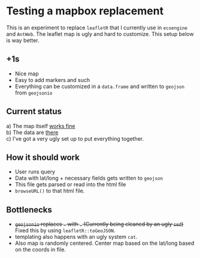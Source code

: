 
# Testing a mapbox replacement

This is an experiment to replace `leafletR` that I currently use in `ecoengine` and `AntWeb`. The leaflet map is ugly and hard to customize. This setup below is way better.

## +1s
* Nice map
* Easy to add markers and such
* Everything can be customized in a `data.frame` and written to `geojson` from `geojsonio`



## Current status

a) The map itself [works fine](http://karthik.github.io/mapbox-test/)  
b) The data are [there](https://github.com/karthik/mapbox-test/blob/master/notes.md#example-data)  
c) I've got a very ugly set up to put everything together.

## How it should work

* User runs query
* Data with lat/long + necessary fields gets written to `geojson`
* This file gets parsed or read into the html file
* `browseURL()` to that html file.

## Bottlenecks

* ~~`geojsonio` replaces `-` with `.` (Currently being cleaned by an ugly `sed`)~~ Fixed this by using `leafletR::toGeoJSON`.  
* templating also happens with an ugly system `cat`.
* Also map is randomly centered. Center map based on the lat/long based on the coords in file. 


